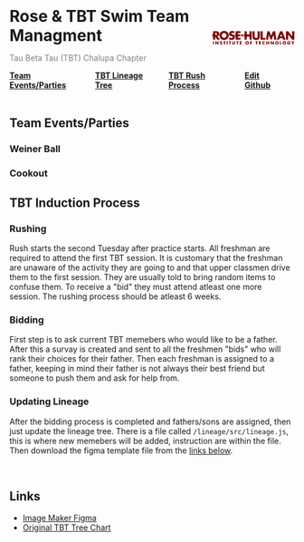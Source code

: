 
<!-- Hides Github Page Title -->
<style>
h1 a[href="https://sellersevan.github.io/rose-swim/"] { display: none; }
h1 { border: none; }
</style>


<!-- Header -->
<div style="display:flex; align-items:center;">
    <div style="flex-grow: 1;">
        <h1 style="margin: 0; border: none;">
            Rose & TBT Swim Team Managment
        </h1>
        <p style="color: grey;">
            Tau Beta Tau (TBT) Chalupa Chapter
        </p>
    </div>
    <div>
        <img src="./images/rose-logo.png" alt="drawing" width="200"/>
    </div>
</div>


<!-- Navigation -->
<div style="display:flex; align-items:center; font-weight:bold;">
    <div style="padding-right:1rem">
        <a href="#team-eventsparties">
            Team Events/Parties
        </a>
    </div>
    <div style="padding-right:1rem">
        <a href="/rose-swim/lineage">
            TBT Lineage Tree
        </a>
    </div>
    <div style="padding-right:1rem">
        <a href="#tbt-induction-process">
            TBT Rush Process
        </a>
    </div>
    <div style="padding-right:1rem">
        <a href="https://github.com/SellersEvan/rose-swim">
            Edit Github
        </a>
    </div>
</div>
<br>


## Team Events/Parties

### Weiner Ball

### Cookout



## TBT Induction Process
### Rushing 
Rush starts the second Tuesday after practice starts. All freshman are required to attend the first TBT session. It is customary that the freshman are unaware of the activity they are going to and that upper classmen drive them to the first session. They are usually told to bring random items to confuse them. To receive a "bid" they must attend atleast one more session. The rushing process should be atleast 6 weeks.

### Bidding
First step is to ask current TBT memebers who would like to be a father. After this a survay is created and sent to all the freshmen "bids" who will rank their choices for their father. Then each freshman is assigned to a father, keeping in mind their father is not always their best friend but someone to push them and ask for help from.

### Updating Lineage
After the bidding process is completed and fathers/sons are assigned, then just update the lineage tree. There is a file called `/lineage/src/lineage.js`, this is where new memebers will be added, instruction are within the file. Then download the figma template file from the [links below](#links).

<br>

## Links
- [Image Maker Figma](https://www.figma.com/community/file/1316214169331545204/tbt-template)
- [Original TBT Tree Chart](https://drive.google.com/file/d/1L5NmEexqRSIvDGcGCOV5BmdiyZN79qXI/view)
